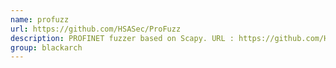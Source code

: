 ```yaml
---
name: profuzz
url: https://github.com/HSASec/ProFuzz
description: PROFINET fuzzer based on Scapy. URL : https://github.com/HSASec/ProFuzz Groups : blackarch blackarch-fuzzer
group: blackarch
---
```

